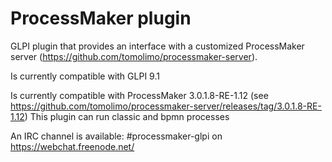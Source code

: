 # ProcessMaker plugin

GLPI plugin that provides an interface with a customized ProcessMaker server (https://github.com/tomolimo/processmaker-server).

Is currently compatible with GLPI 9.1

Is currently compatible with ProcessMaker 3.0.1.8-RE-1.12 (see https://github.com/tomolimo/processmaker-server/releases/tag/3.0.1.8-RE-1.12)
This plugin can run classic and bpmn processes

An IRC channel is available: #processmaker-glpi on https://webchat.freenode.net/
